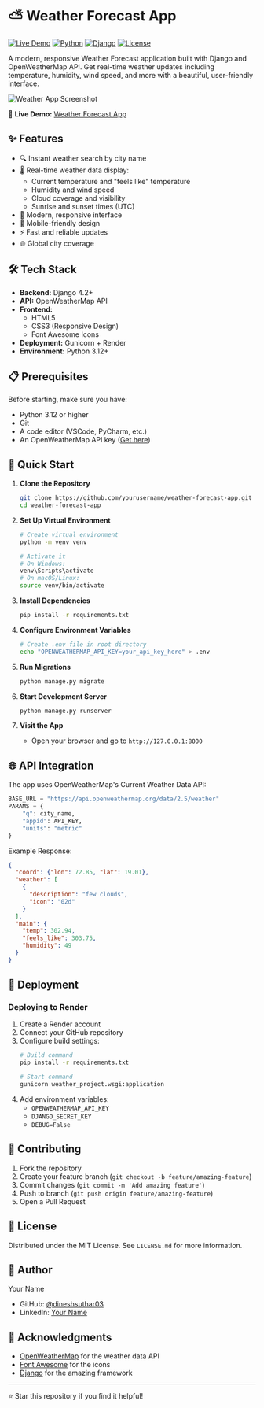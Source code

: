 # ⛅ Weather Forecast App

[![Live Demo](https://img.shields.io/badge/Live%20Demo-Visit%20Site-blue)](https://weather-forecast-app-v1.onrender.com)
[![Python](https://img.shields.io/badge/Python-3.12+-yellow?logo=python)](https://www.python.org/downloads/)
[![Django](https://img.shields.io/badge/Django-Latest-green?logo=django)](https://www.djangoproject.com/)
[![License](https://img.shields.io/badge/License-MIT-purple)](LICENSE.md)

A modern, responsive Weather Forecast application built with Django and OpenWeatherMap API. Get real-time weather updates including temperature, humidity, wind speed, and more with a beautiful, user-friendly interface.

![Weather App Screenshot](https://raw.githubusercontent.com/yourusername/weather-forecast-app/main/screenshot.png)

🔗 **Live Demo:** [Weather Forecast App](https://weather-forecast-app-v1.onrender.com)

## ✨ Features

- 🔍 Instant weather search by city name
- 🌡️ Real-time weather data display:
  - Current temperature and "feels like" temperature
  - Humidity and wind speed
  - Cloud coverage and visibility
  - Sunrise and sunset times (UTC)
- 🎨 Modern, responsive interface
- 📱 Mobile-friendly design
- ⚡ Fast and reliable updates
- 🌐 Global city coverage

## 🛠️ Tech Stack

- **Backend:** Django 4.2+
- **API:** OpenWeatherMap API
- **Frontend:** 
  - HTML5
  - CSS3 (Responsive Design)
  - Font Awesome Icons
- **Deployment:** Gunicorn + Render
- **Environment:** Python 3.12+

## 📋 Prerequisites

Before starting, make sure you have:

- Python 3.12 or higher
- Git
- A code editor (VSCode, PyCharm, etc.)
- An OpenWeatherMap API key ([Get here](https://openweathermap.org/api))

## 🚀 Quick Start

1. **Clone the Repository**
   ```bash
   git clone https://github.com/yourusername/weather-forecast-app.git
   cd weather-forecast-app
   ```

2. **Set Up Virtual Environment**
   ```bash
   # Create virtual environment
   python -m venv venv

   # Activate it
   # On Windows:
   venv\Scripts\activate
   # On macOS/Linux:
   source venv/bin/activate
   ```

3. **Install Dependencies**
   ```bash
   pip install -r requirements.txt
   ```

4. **Configure Environment Variables**
   ```bash
   # Create .env file in root directory
   echo "OPENWEATHERMAP_API_KEY=your_api_key_here" > .env
   ```

5. **Run Migrations**
   ```bash
   python manage.py migrate
   ```

6. **Start Development Server**
   ```bash
   python manage.py runserver
   ```

7. **Visit the App**
   - Open your browser and go to `http://127.0.0.1:8000`

## 🌐 API Integration

The app uses OpenWeatherMap's Current Weather Data API:

```python
BASE_URL = "https://api.openweathermap.org/data/2.5/weather"
PARAMS = {
    "q": city_name,
    "appid": API_KEY,
    "units": "metric"
}
```

Example Response:
```json
{
  "coord": {"lon": 72.85, "lat": 19.01},
  "weather": [
    {
      "description": "few clouds",
      "icon": "02d"
    }
  ],
  "main": {
    "temp": 302.94,
    "feels_like": 303.75,
    "humidity": 49
  }
}
```

## 🚀 Deployment

### Deploying to Render

1. Create a Render account
2. Connect your GitHub repository
3. Configure build settings:
   ```bash
   # Build command
   pip install -r requirements.txt

   # Start command
   gunicorn weather_project.wsgi:application
   ```
4. Add environment variables:
   - `OPENWEATHERMAP_API_KEY`
   - `DJANGO_SECRET_KEY`
   - `DEBUG=False`

## 🤝 Contributing

1. Fork the repository
2. Create your feature branch (`git checkout -b feature/amazing-feature`)
3. Commit changes (`git commit -m 'Add amazing feature'`)
4. Push to branch (`git push origin feature/amazing-feature`)
5. Open a Pull Request

## 📝 License

Distributed under the MIT License. See `LICENSE.md` for more information.

## 👤 Author

Your Name
- GitHub: [@dineshsuthar03](https://github.com/dineshsuthar03)
- LinkedIn: [Your Name](https://linkedin.com/in/yourprofile)

## 🌟 Acknowledgments

- [OpenWeatherMap](https://openweathermap.org/) for the weather data API
- [Font Awesome](https://fontawesome.com/) for the icons
- [Django](https://www.djangoproject.com/) for the amazing framework

---
⭐ Star this repository if you find it helpful!
